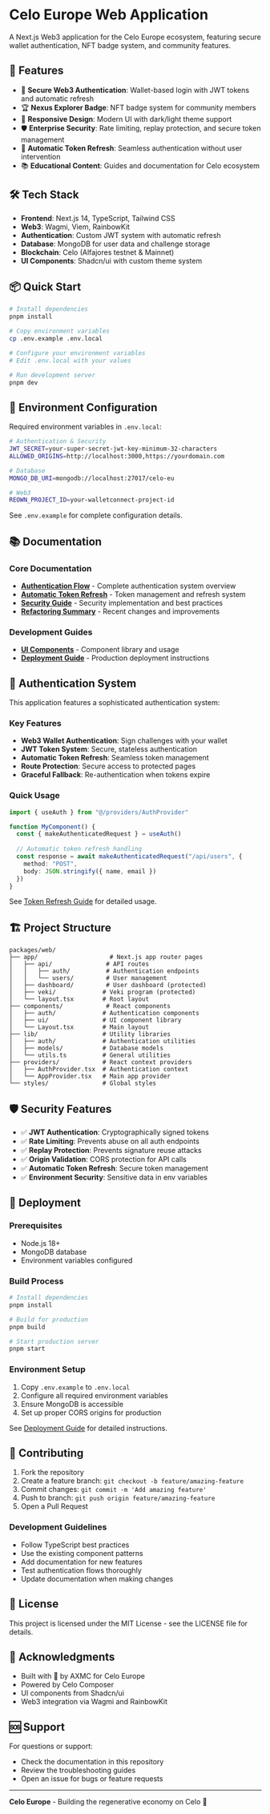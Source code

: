 # Celo Europe Web Application

A Next.js Web3 application for the Celo Europe ecosystem, featuring secure wallet authentication, NFT badge system, and community features.

## 🚀 Features

- 🔐 **Secure Web3 Authentication**: Wallet-based login with JWT tokens and automatic refresh
- 🏆 **Nexus Explorer Badge**: NFT badge system for community members  
- 📱 **Responsive Design**: Modern UI with dark/light theme support
- 🛡️ **Enterprise Security**: Rate limiting, replay protection, and secure token management
- 🔄 **Automatic Token Refresh**: Seamless authentication without user intervention
- 📚 **Educational Content**: Guides and documentation for Celo ecosystem

## 🛠️ Tech Stack

- **Frontend**: Next.js 14, TypeScript, Tailwind CSS
- **Web3**: Wagmi, Viem, RainbowKit
- **Authentication**: Custom JWT system with automatic refresh
- **Database**: MongoDB for user data and challenge storage
- **Blockchain**: Celo (Alfajores testnet & Mainnet)
- **UI Components**: Shadcn/ui with custom theme system

## 📦 Quick Start

```bash
# Install dependencies
pnpm install

# Copy environment variables
cp .env.example .env.local

# Configure your environment variables
# Edit .env.local with your values

# Run development server
pnpm dev
```

## 🔧 Environment Configuration

Required environment variables in `.env.local`:

```bash
# Authentication & Security
JWT_SECRET=your-super-secret-jwt-key-minimum-32-characters
ALLOWED_ORIGINS=http://localhost:3000,https://yourdomain.com

# Database
MONGO_DB_URI=mongodb://localhost:27017/celo-eu

# Web3
REOWN_PROJECT_ID=your-walletconnect-project-id
```

See `.env.example` for complete configuration details.

## 📚 Documentation

### Core Documentation
- **[Authentication Flow](./AUTHENTICATION_FLOW.md)** - Complete authentication system overview
- **[Automatic Token Refresh](./TOKEN_REFRESH_GUIDE.md)** - Token management and refresh system
- **[Security Guide](./SECURITY.md)** - Security implementation and best practices
- **[Refactoring Summary](./REFACTORING_SUMMARY.md)** - Recent changes and improvements

### Development Guides
- **[UI Components](./UI_COMPONENTS.md)** - Component library and usage
- **[Deployment Guide](./DEPLOYMENT_GUIDE.md)** - Production deployment instructions

## 🔐 Authentication System

This application features a sophisticated authentication system:

### Key Features
- **Web3 Wallet Authentication**: Sign challenges with your wallet
- **JWT Token System**: Secure, stateless authentication
- **Automatic Token Refresh**: Seamless token management
- **Route Protection**: Secure access to protected pages
- **Graceful Fallback**: Re-authentication when tokens expire

### Quick Usage
```typescript
import { useAuth } from "@/providers/AuthProvider"

function MyComponent() {
  const { makeAuthenticatedRequest } = useAuth()
  
  // Automatic token refresh handling
  const response = await makeAuthenticatedRequest("/api/users", {
    method: "POST",
    body: JSON.stringify({ name, email })
  })
}
```

See [Token Refresh Guide](./TOKEN_REFRESH_GUIDE.md) for detailed usage.

## 🏗️ Project Structure

```
packages/web/
├── app/                    # Next.js app router pages
│   ├── api/               # API routes
│   │   ├── auth/          # Authentication endpoints
│   │   └── users/         # User management
│   ├── dashboard/         # User dashboard (protected)
│   ├── veki/             # Veki program (protected)
│   └── layout.tsx        # Root layout
├── components/            # React components
│   ├── auth/             # Authentication components
│   ├── ui/               # UI component library
│   └── Layout.tsx        # Main layout
├── lib/                  # Utility libraries
│   ├── auth/             # Authentication utilities
│   ├── models/           # Database models
│   └── utils.ts          # General utilities
├── providers/            # React context providers
│   ├── AuthProvider.tsx  # Authentication context
│   └── AppProvider.tsx   # Main app provider
└── styles/               # Global styles
```

## 🛡️ Security Features

- ✅ **JWT Authentication**: Cryptographically signed tokens
- ✅ **Rate Limiting**: Prevents abuse on all auth endpoints
- ✅ **Replay Protection**: Prevents signature reuse attacks
- ✅ **Origin Validation**: CORS protection for API calls
- ✅ **Automatic Token Refresh**: Secure token management
- ✅ **Environment Security**: Sensitive data in env variables

## 🚀 Deployment

### Prerequisites
- Node.js 18+
- MongoDB database
- Environment variables configured

### Build Process
```bash
# Install dependencies
pnpm install

# Build for production
pnpm build

# Start production server
pnpm start
```

### Environment Setup
1. Copy `.env.example` to `.env.local`
2. Configure all required environment variables
3. Ensure MongoDB is accessible
4. Set up proper CORS origins for production

See [Deployment Guide](./DEPLOYMENT_GUIDE.md) for detailed instructions.

## 🤝 Contributing

1. Fork the repository
2. Create a feature branch: `git checkout -b feature/amazing-feature`
3. Commit changes: `git commit -m 'Add amazing feature'`
4. Push to branch: `git push origin feature/amazing-feature`
5. Open a Pull Request

### Development Guidelines
- Follow TypeScript best practices
- Use the existing component patterns
- Add documentation for new features
- Test authentication flows thoroughly
- Update documentation when making changes

## 📄 License

This project is licensed under the MIT License - see the LICENSE file for details.

## 🙏 Acknowledgments

- Built with 💛 by AXMC for Celo Europe
- Powered by Celo Composer
- UI components from Shadcn/ui
- Web3 integration via Wagmi and RainbowKit

## 🆘 Support

For questions or support:
- Check the documentation in this repository
- Review the troubleshooting guides
- Open an issue for bugs or feature requests

---

**Celo Europe** - Building the regenerative economy on Celo 🌱

